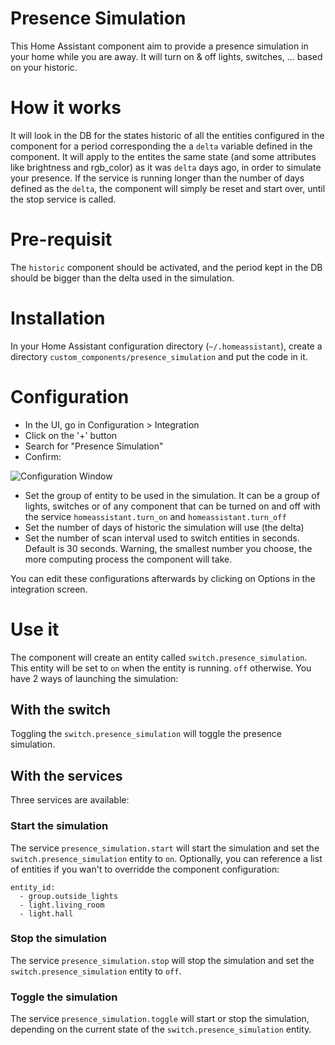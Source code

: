 # Presence Simulation
This Home Assistant component aim to provide a presence simulation in your home while you are away. It will turn on & off lights, switches, ... based on your historic.

# How it works
It will look in the DB for the states historic of all the entities configured in the component for a period corresponding the a `delta` variable defined in the component.
It will apply to the entites the same state (and some attributes like brightness and rgb_color) as it was `delta` days ago, in order to simulate your presence.
If the service is running longer than the number of days defined as the `delta`, the component will simply be reset and start over, until the stop service is called.

# Pre-requisit
The `historic` component should be activated, and the period kept in the DB should be bigger than the delta used in the simulation.

# Installation
In your Home Assistant configuration directory (`~/.homeassistant`), create a directory `custom_components/presence_simulation` and put the code in it.

# Configuration
* In the UI, go in Configuration > Integration
* Click on the '+' button
* Search for "Presence Simulation"
* Confirm:

![Configuration Window](https://github.com/slashback100/presence_simulation/blob/main/images/configFlow.png)

* Set the group of entity to be used in the simulation. It can be a group of lights, switches or of any component that can be turned on and off with the service `homeassistant.turn_on` and `homeassistant.turn_off`
* Set the number of days of historic the simulation will use (the delta)
* Set the number of scan interval used to switch entities in seconds. Default is 30 seconds. Warning, the smallest number you choose, the more computing process the component will take.

You can edit these configurations afterwards by clicking on Options in the integration screen.

# Use it

The component will create an entity called `switch.presence_simulation`. This entity will be set to `on` when the entity is running. `off` otherwise.
You have 2 ways of launching the simulation:
## With the switch
Toggling the `switch.presence_simulation` will toggle the presence simulation.

## With the services
Three services are available:
### Start the simulation
The service `presence_simulation.start` will start the simulation and set the `switch.presence_simulation` entity to `on`.
Optionally, you can reference a list of entities if you wan't to overridde the component configuration:
```
entity_id:
  - group.outside_lights
  - light.living_room
  - light.hall
```
### Stop the simulation
The service `presence_simulation.stop` will stop the simulation and set the `switch.presence_simulation` entity to `off`.
### Toggle the simulation
The service `presence_simulation.toggle` will start or stop the simulation, depending on the current state of the `switch.presence_simulation` entity.
